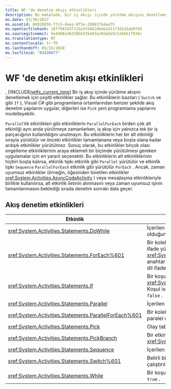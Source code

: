 ```yaml
---
title: WF 'de denetim akışı etkinlikleri
description: Bu makalede, bir iş akışı içinde yürütme akışını denetlemek için .NET Framework 4.6.1 etkinlikleri özetlenmektedir.
ms.date: 03/30/2017
ms.assetid: 6892885b-f7c5-4aea-8f5e-28863fb4ae75
ms.openlocfilehash: 18ff982d3f215e3fd46108eb2411f3d1a5ab9745
ms.sourcegitcommit: 9a4488a3625866335e83a20da5e9c5286b1f034c
ms.translationtype: MT
ms.contentlocale: tr-TR
ms.lasthandoff: 05/15/2020
ms.locfileid: "83420077"
---
```

# <a name="control-flow-activities-in-wf"></a>WF 'de denetim akışı etkinlikleri
, [!INCLUDE[netfx_current_long](../../../includes/netfx-current-long-md.md)] Bir iş akışı içinde yürütme akışını denetlemek için çeşitli etkinlikler sağlar. Bu etkinliklerin bazıları ( `Switch` ve gibi `If` ), Visual C# gibi programlama ortamlarından benzer şekilde akış denetim yapılarını uygular, diğerleri ise `Pick` yeni programlama yapılarını modelleyebilir.  
  
 `Parallel`Ve etkinlikleri gibi etkinliklerin `ParallelForEach` birden çok alt etkinliği aynı anda yürütmeye zamanlarken, iş akışı için yalnızca tek bir iş parçacığının kullanıldığını unutmayın. Bu etkinliklerin her bir alt etkinliği sırayla yürütülür ve önceki etkinlikler tamamlanana veya boşta olana kadar ardışık etkinlikler yürütülmez. Sonuç olarak, bu etkinlikler birçok olası engelleme etkinliklerinin araya eklemeli bir biçimde yürütülmesi gereken uygulamalar için en yararlı seçenektir. Bu etkinliklerin alt etkinliklerinin hiçbiri boşta kalırsa, etkinlik tıpkı etkinlik gibi `Parallel` yürütülür ve etkinlik tıpkı `Sequence` `ParallelForEach` etkinlik gibi yürütülür `ForEach` . Ancak, zaman uyumsuz etkinlikler (örneğin, öğesinden türetilen etkinlikler <xref:System.Activities.AsyncCodeActivity> ) veya mesajlaşma etkinlikleriyle birlikte kullanılırsa, alt etkinlik iletinin alınmasını veya zaman uyumsuz işinin tamamlanmasını beklediği sırada denetim sonraki dala geçer.  
  
## <a name="flow-control-activities"></a>Akış denetim etkinlikleri  
  
|Etkinlik|Açıklama|  
|--------------|-----------------|  
|<xref:System.Activities.Statements.DoWhile>|İçerilen etkinlikleri bir kez yürütür ve bir koşul olduğunda bunu yapmaya devam eder `true` .|  
|<xref:System.Activities.Statements.ForEach%601>|Bir koleksiyondaki her öğe için sırayla gömülü bir ifade yürütür. <xref:System.Activities.Statements.ForEach%601>, anahtar sözcüğüne benzerdir `foreach` , ancak bir dil ifadesinin yerine etkinlik olarak uygulanır.|  
|<xref:System.Activities.Statements.If>|Bir koşul varsa içerilen etkinlikleri yürütür `true` ve <xref:System.Activities.Statements.If.Else%2A> Koşul ise özellikte içerilen etkinlikleri yürütebilir `false` .|  
|<xref:System.Activities.Statements.Parallel>|İçerilen etkinlikleri paralel olarak yürütür.|  
|<xref:System.Activities.Statements.ParallelForEach%601>|Bir koleksiyondaki her öğe için gömülü bir ifadeyi paralel olarak yürütür.|  
|<xref:System.Activities.Statements.Pick>|Olay tabanlı denetim akışı modelleme sağlar.|  
|<xref:System.Activities.Statements.PickBranch>|Bir etkinlikte yürütmenin olası yolunu temsil eder <xref:System.Activities.Statements.Pick> .|  
|<xref:System.Activities.Statements.Sequence>|İçerilen etkinlikleri sırayla yürütür.|  
|<xref:System.Activities.Statements.Switch%601>|Belirli bir ifadenin değerine bağlı olarak, çalıştırılacak sayıda etkinlikten bir seçim seçer.|  
|<xref:System.Activities.Statements.While>|Bir koşul olduğunda içerilen etkinlikleri yürütür `true` .|
